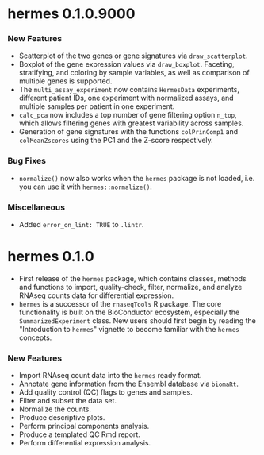 # hermes 0.1.0.9000

### New Features
* Scatterplot of the two genes or gene signatures via `draw_scatterplot`.
* Boxplot of the gene expression values via `draw_boxplot`. Faceting, stratifying, and coloring by sample variables, as well as comparison of multiple genes is supported.
* The `multi_assay_experiment` now contains `HermesData` experiments, different patient IDs, one experiment with normalized assays, and multiple samples per patient in one experiment.
* `calc_pca` now includes a top number of gene filtering option `n_top`, which allows filtering genes with greatest variability across samples. 
* Generation of gene signatures with the functions `colPrinComp1` and `colMeanZscores` using the PC1 and the Z-score respectively.

### Bug Fixes
* `normalize()` now also works when the `hermes` package is not loaded, i.e. you can use it with `hermes::normalize()`.

### Miscellaneous
* Added `error_on_lint: TRUE` to `.lintr`.

# hermes 0.1.0
* First release of the `hermes` package, which contains classes, methods and functions to import, quality-check, filter, normalize, and analyze RNAseq counts data for differential expression.
* `hermes` is a successor of the `rnaseqTools` R package. The core functionality is built on the BioConductor ecosystem, especially the `SummarizedExperiment` class. New users should first begin by reading the "Introduction to `hermes`" vignette to become familiar with the `hermes` concepts.

### New Features
* Import RNAseq count data into the `hermes` ready format.
* Annotate gene information from the Ensembl database via `biomaRt`.
* Add quality control (QC) flags to genes and samples.
* Filter and subset the data set.
* Normalize the counts.
* Produce descriptive plots.
* Perform principal components analysis.
* Produce a templated QC Rmd report.
* Perform differential expression analysis.
